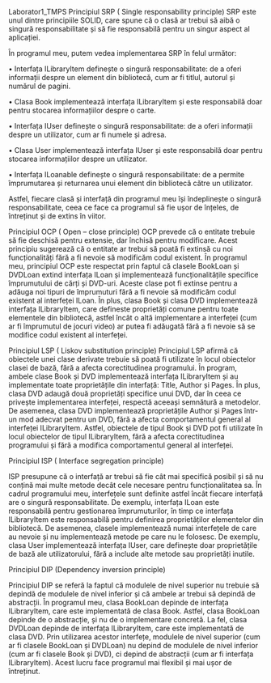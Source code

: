 Laborator1_TMPS
Principiul SRP ( Single responsability principle)
SRP este unul dintre principiile SOLID, care spune că o clasă ar trebui să aibă o singură responsabilitate și să fie responsabilă pentru un singur aspect al aplicației.

În programul meu, putem vedea implementarea SRP în felul următor:

• Interfața ILibraryItem definește o singură responsabilitate: de a oferi informații despre un element din bibliotecă, cum ar fi titlul, autorul și numărul de pagini.

• Clasa Book implementează interfața ILibraryItem și este responsabilă doar pentru stocarea informațiilor despre o carte.

• Interfața IUser definește o singură responsabilitate: de a oferi informații despre un utilizator, cum ar fi numele și adresa.

• Clasa User implementează interfața IUser și este responsabilă doar pentru stocarea informațiilor despre un utilizator.

• Interfața ILoanable definește o singură responsabilitate: de a permite împrumutarea și returnarea unui element din bibliotecă către un utilizator.

Astfel, fiecare clasă și interfață din programul meu își îndeplinește o singură responsabilitate, ceea ce face ca programul să fie ușor de înțeles, de întreținut și de extins în viitor.

Principiul OCP ( Open – close principle)
OCP prevede că o entitate trebuie să fie deschisă pentru extensie, dar închisă pentru modificare. Acest principiu sugerează că o entitate ar trebui să poată fi extinsă cu noi funcționalități fără a fi nevoie să modificăm codul existent. În programul meu, principiul OCP este respectat prin faptul că clasele BookLoan și DVDLoan extind interfața ILoan și implementează funcționalitățile specifice împrumutului de cărți și DVD-uri. Aceste clase pot fi extinse pentru a adăuga noi tipuri de împrumuturi fără a fi nevoie să modificăm codul existent al interfeței ILoan. În plus, clasa Book și clasa DVD implementează interfața ILibraryItem, care defineste proprietăți comune pentru toate elementele din bibliotecă, astfel încât o altă implementare a interfeței (cum ar fi împrumutul de jocuri video) ar putea fi adăugată fără a fi nevoie să se modifice codul existent al interfeței.

Principiul LSP ( Liskov substitution principle)
Principiul LSP afirmă că obiectele unei clase derivate trebuie să poată fi utilizate în locul obiectelor clasei de bază, fără a afecta corectitudinea programului. În program, ambele clase Book și DVD implementează interfața ILibraryItem și au implementate toate proprietățile din interfață: Title, Author și Pages. În plus, clasa DVD adaugă două proprietăți specifice unui DVD, dar în ceea ce privește implementarea interfeței, respectă aceeași semnătură a metodelor. De asemenea, clasa DVD implementează proprietățile Author și Pages într-un mod adecvat pentru un DVD, fără a afecta comportamentul general al interfeței ILibraryItem. Astfel, obiectele de tipul Book și DVD pot fi utilizate în locul obiectelor de tipul ILibraryItem, fără a afecta corectitudinea programului și fără a modifica comportamentul general al interfeței.

Principiul ISP ( Interface segregation principle)

ISP presupune că o interfață ar trebui să fie cât mai specifică posibil și să nu conțină mai multe metode decât cele necesare pentru funcționalitatea sa. În cadrul programului meu, interfețele sunt definite astfel încât fiecare interfață are o singură responsabilitate. De exemplu, interfața ILoan este responsabilă pentru gestionarea împrumuturilor, în timp ce interfața ILibraryItem este responsabilă pentru definirea proprietăților elementelor din bibliotecă. De asemenea, clasele implementează numai interfețele de care au nevoie și nu implementează metode pe care nu le folosesc. De exemplu, clasa User implementează interfața IUser, care definește doar proprietățile de bază ale utilizatorului, fără a include alte metode sau proprietăți inutile.

Principiul DIP (Dependency inversion principle)

Principiul DIP se referă la faptul că modulele de nivel superior nu trebuie să depindă de modulele de nivel inferior și că ambele ar trebui să depindă de abstracții. În programul meu, clasa BookLoan depinde de interfața ILibraryItem, care este implementată de clasa Book. Astfel, clasa BookLoan depinde de o abstracție, și nu de o implementare concretă. La fel, clasa DVDLoan depinde de interfața ILibraryItem, care este implementată de clasa DVD. Prin utilizarea acestor interfețe, modulele de nivel superior (cum ar fi clasele BookLoan și DVDLoan) nu depind de modulele de nivel inferior (cum ar fi clasele Book și DVD), ci depind de abstracții (cum ar fi interfața ILibraryItem). Acest lucru face programul mai flexibil și mai ușor de întreținut.
